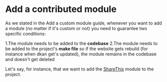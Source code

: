 # Add a contributed module
As we stated in the Add a custom module guide, whenever you want to add a module (no matter if it's custom or not) you need to guarantee two specific conditions:

1.The module needs to be added to the **codebase**
2.The module needs to be added to the project's **make file** so if the website gets rebuild (for instance when dkan get's updated), the module remains in the codebase and doesn't get deleted

Let's say, for instance, that we want to add the [ShareThis](https://www.drupal.org/project/sharethis) module to the project. 
